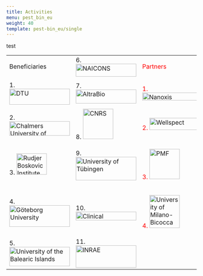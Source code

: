 ```yaml
---
title: Activities
menu: pest_bin_eu
weight: 40
template: pest-bin_eu/single
---
```

test

<table width="584" border="0">
                  <tbody>
                    <tr>
                      <td width="190">Beneficiaries</td>
                      <td width="190">6. <a href="/pest-bin_eu/beneficiaries#naicons"><img src="/img/logo-naicons_160px.png" width="160" height="34" alt="NAICONS"></a></td>
                      <td width="190"><p style="color:red">Partners</p></td>
                    </tr>
                    <tr>
                      <td>1. <a href="/pest-bin_eu/beneficiaries#DTU"><img src="../img/logo-DTU_160.png" width="160" height="42" alt="DTU"></a></td>
                      <td>7. <a href="/pest-bin_eu/beneficiaries#altrabio"><img src="../img/logo-altrabio_160px.png" width="160" height="37" alt="AltraBio"></a></td>
                      <td><p style="color:red">1. <a href="/pest-bin_eu/partners#nanoxis"><img src="../img/logo_nanoxis-consulting_350px.png" width="160" height="21" alt="Nanoxis Consulting AB"></p></a></td>
                    </tr>
                    <tr>
                      <td>2. <a href="/pest-bin_eu/beneficiaries#chalmers"><img src="../img/logo-chalmers_160.png" width="160" height="38" alt="Chalmers University of Technology"></a></td>
                      <td>8. <a href="/pest-bin_eu/beneficiaries#cnrs"><img src="../img/logo-cnrs_80px.png" width="80" height="80" alt="CNRS"></a></td>
                      <td><p style="color:red">2. <a href="/pest-bin_eu/partners#wellspect"><img src="../img/logo_wellspect.png" width="140" height="32" alt="Wellspect"></p></a></td>
                    </tr>
                    <tr>
                      <td>3. <a href="beneficiaries#rudjer"><img src="../img/logo-irb_80px.png" width="80" height="56" alt="Rudjer Boskovic Institute"></a></td>
                      <td>9. <a href="/pest-bin_eu/beneficiaries#ut"><img src="../img/logo-ut_160px.png" width="160" height="62" alt="University of Tübingen"></a></td>
                      <td><p style="color:red">3. <a href="/pest-bin_eu/partners#pmf"><img src="../img/logo-pmf.jpg" width="80" height="80" alt="PMF"></p></a></td>
                    </tr>
                    <tr>
                      <td>4. <a href="/pest-bin_eu/beneficiaries#gu"><img src="../img/logo-gu_160px.png" width="160" height="57" alt="Göteborg University"></a></td>
                      <td>10. <a href="/pest-bin_eu/beneficiaries#cm"><img src="../img/logo-climi_160px.png" width="160" height="23" alt="Clinical Microbiomics"></a></td>
                      <td><p style="color:red">4. <a href="/pest-bin_eu/partners#bicocca"><img src="../img/logo-bicocca.jpg" width="80" height="87" alt="University of Milano-Bicocca"></p></a></td>
                    </tr>
                    <tr>
                      <td>5. <a href="/pest-bin_eu/beneficiaries#ubi"><img src="../img/logo-uib_160px.png" width="160" height="51" alt="University of the Balearic Islands"></a></td>
                      <td>11. <a href="/pest-bin_eu/beneficiaries#inrae"><img src="../img/logo-inrae_160px.png" width="160" height="59" alt="INRAE"></a></td>
                      <td>&nbsp;</td>
                    </tr>
                  </tbody>
                </table>